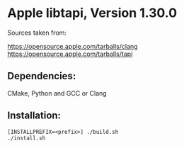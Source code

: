 # Apple libtapi, Version 1.30.0 # 

Sources taken from: 

https://opensource.apple.com/tarballs/clang
https://opensource.apple.com/tarballs/tapi 

## Dependencies: ##

CMake, Python and GCC or Clang

## Installation: ##

    [INSTALLPREFIX=<prefix>] ./build.sh  
    ./install.sh

